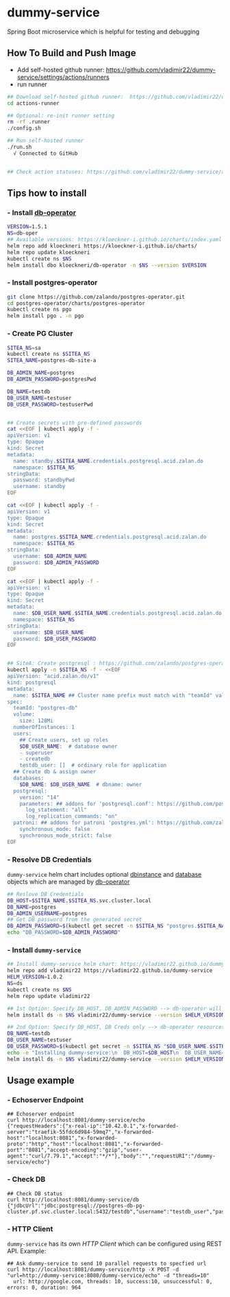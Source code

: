 # dummy-service
Spring Boot microservice which is helpful for testing and debugging


## How To Build and Push Image

- Add self-hosted github runner:  https://github.com/vladimir22/dummy-service/settings/actions/runners
- run runner
```sh
## Download self-hosted github runner:  https://github.com/vladimir22/dummy-service/settings/actions/runners
cd actions-runner

## Optional: re-init runner setting
rm -rf .runner
./config.sh

## Run self-hosted runner
./run.sh
  √ Connected to GitHub


## Check action statuses: https://github.com/vladimir22/dummy-service/actions
```


## Tips how to install

### - Install [db-operator](https://github.com/kloeckner-i/db-operator#quickstart)
```sh
VERSION=1.5.1
NS=db-oper
## Available versions: https://kloeckner-i.github.io/charts/index.yaml
helm repo add kloeckneri https://kloeckner-i.github.io/charts/
helm repo update kloeckneri
kubectl create ns $NS
helm install dbo kloeckneri/db-operator -n $NS --version $VERSION
```


### - Install postgres-operator
```sh
git clone https://github.com/zalando/postgres-operator.git
cd postgres-operator/charts/postgres-operator
kubectl create ns pgo
helm install pgo . -n pgo
```


### - Create PG Cluster
```sh
SITEA_NS=sa
kubectl create ns $SITEA_NS
SITEA_NAME=postgres-db-site-a

DB_ADMIN_NAME=postgres
DB_ADMIN_PASSWORD=postgresPwd

DB_NAME=testdb
DB_USER_NAME=testuser
DB_USER_PASSWORD=testuserPwd


## Create secrets with pre-defined passwords
cat <<EOF | kubectl apply -f -
apiVersion: v1
type: Opaque
kind: Secret
metadata:
  name: standby.$SITEA_NAME.credentials.postgresql.acid.zalan.do
  namespace: $SITEA_NS
stringData:
  password: standbyPwd
  username: standby
EOF

cat <<EOF | kubectl apply -f -
apiVersion: v1
type: Opaque
kind: Secret
metadata:
  name: postgres.$SITEA_NAME.credentials.postgresql.acid.zalan.do
  namespace: $SITEA_NS
stringData:
  username: $DB_ADMIN_NAME
  password: $DB_ADMIN_PASSWORD
EOF

cat <<EOF | kubectl apply -f -
apiVersion: v1
type: Opaque
kind: Secret
metadata:
  name: $DB_USER_NAME.$SITEA_NAME.credentials.postgresql.acid.zalan.do
  namespace: $SITEA_NS
stringData:
  username: $DB_USER_NAME
  password: $DB_USER_PASSWORD
EOF


## SiteA: Create postgresql : https://github.com/zalando/postgres-operator/blob/v1.8.1/manifests/complete-postgres-manifest.yaml
kubectl apply -n $SITEA_NS -f - <<EOF
apiVersion: "acid.zalan.do/v1"
kind: postgresql
metadata:
  name: $SITEA_NAME ## Cluster name prefix must match with "teamId" value !!!
spec:
  teamId: "postgres-db"
  volume:
    size: 128Mi
  numberOfInstances: 1
  users:
    ## Create users, set up roles
    $DB_USER_NAME:  # database owner
    - superuser
    - createdb
    testdb_user: []  # ordinary role for application
  ## Create db & assign owner
  databases:
    $DB_NAME: $DB_USER_NAME  # dbname: owner
  postgresql:
    version: "14"
    parameters: ## addons for 'postgresql.conf': https://github.com/postgres/postgres/blob/master/src/backend/utils/misc/postgresql.conf.sample
      log_statement: "all"
      log_replication_commands: "on"
  patroni: ## addons for patroni 'postgres.yml': https://github.com/zalando/patroni/blob/master/postgres0.yml
    synchronous_mode: false
    synchronous_mode_strict: false
EOF

```



### - Resolve DB Credentials
`dummy-service` helm chart includes optional [dbinstance](https://github.com/kloeckner-i/db-operator/blob/master/docs/creatinginstances.md#genericdbinstance) and [database](https://github.com/kloeckner-i/db-operator/blob/master/docs/creatingdatabases.md#creatingdatabases) objects which are managed by [db-operator](https://github.com/kloeckner-i/db-operator#to-install-db-operator-with-helm)
```sh
## Reslove DB Credentials
DB_HOST=$SITEA_NAME.$SITEA_NS.svc.cluster.local
DB_NAME=postgres
DB_ADMIN_USERNAME=postgres
## Get DB password from the generated secret
DB_ADMIN_PASSWORD=$(kubectl get secret -n $SITEA_NS "postgres.$SITEA_NAME.credentials.postgresql.acid.zalan.do" -o jsonpath='{.data.password}' | base64 --decode)
echo "DB_PASSWORD=$DB_ADMIN_PASSWORD"
```


### - Install `dummy-service`
```sh
## Install dummy-service helm chart: https://vladimir22.github.io/dummy-service/index.yaml
helm repo add vladimir22 https://vladimir22.github.io/dummy-service
HELM_VERSION=1.0.2
NS=ds
kubectl create ns $NS
helm repo update vladimir22

## 1st Option: Specify DB_HOST, DB_ADMIN_PASSWORD --> db-operator will create automatically testdb:testdb_user/testdb_password
helm install ds -n $NS vladimir22/dummy-service --version $HELM_VERSION --set db.host=$DB_HOST --set db.adminUsername=$DB_ADMIN_USERNAME --set db.adminPassword=$DB_ADMIN_PASSWORD

## 2nd Option: Specify DB_HOST, DB Creds only --> db-operator resources won't be created without 'db.adminPassword' value
DB_NAME=testdb
DB_USER_NAME=testuser
DB_USER_PASSWORD=$(kubectl get secret -n $SITEA_NS "$DB_USER_NAME.$SITEA_NAME.credentials.postgresql.acid.zalan.do" -o jsonpath='{.data.password}' | base64 --decode)
echo -e "Installing dummy-service:\n  DB_HOST=$DB_HOST\n  DB_USER_NAME=$DB_USER_NAME\n  DB_USER_PASSWORD=$DB_USER_PASSWORD"
helm install ds -n $NS vladimir22/dummy-service --version $HELM_VERSION --set db.host=$DB_HOST --set db.name=$DB_ADMIN_USERNAME --set db.username=$DB_USER_NAME --set db.password=$DB_USER_PASSWORD


```


## Usage example

### - Echoserver Endpoint
```
## Echoserver endpoint
curl http://localhost:8081/dummy-service/echo
{"requestHeaders":{"x-real-ip":"10.42.0.1","x-forwarded-server":"traefik-55fdc6d984-59mq7","x-forwarded-host":"localhost:8081","x-forwarded-proto":"http","host":"localhost:8081","x-forwarded-port":"8081","accept-encoding":"gzip","user-agent":"curl/7.79.1","accept":"*/*"},"body":"","requestURI":"/dummy-service/echo"}
```

### - Check DB
```
## Check DB status
curl http://localhost:8081/dummy-service/db
{"jdbcUrl":"jdbc:postgresql://postgres-db-pg-cluster.pf.svc.cluster.local:5432/testdb","username":"testdb_user","password":"t***d","valid":true}
```

### - HTTP Client
`dummy-service` has its own *HTTP Client* which can be configured using REST API. Example:
```
## Ask dummy-service to send 10 parallel requests to specfied url
curl http://localhost:8081/dummy-service/http -X POST -d "url=http://dummy-service:8080/dummy-service/echo" -d "threads=10"
  url: http://google.com, threads: 10, success:10, unsuccessful: 0, errors: 0, duration: 964
```

